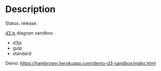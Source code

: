 # Description
Status: release.

[d3.js](https://github.com/mbostock/d3) diagram sandbox.

* d3js
* gulp
* standard

Demo: https://harebrown.herokuapp.com/demo-d3-sandbox/index.html


    